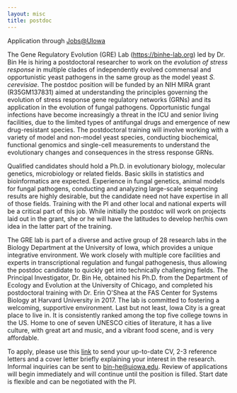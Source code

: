 ```yaml
---
layout: misc
title: postdoc
---
```


Application through [Jobs@UIowa](https://jobs.uiowa.edu/postdoc/view/3397)

The Gene Regulatory Evolution (GRE) Lab (<https://binhe-lab.org>) led by Dr. Bin He is hiring a postdoctoral researcher to work on the *evolution of stress response* in multiple clades of independently evolved commensal and opportunistic yeast pathogens in the same group as the model yeast *S. cerevisiae*. The postdoc position will be funded by an NIH MIRA grant (R35GM137831) aimed at understanding the principles governing the evolution of stress response gene regulatory networks (GRNs) and its application in the evolution of fungal pathogens. Opportunistic fungal infections have become increasingly a threat in the ICU and senior living facilities, due to the limited types of antifungal drugs and emergence of new drug-resistant species. The postdoctoral training will involve working with a variety of model and non-model yeast species, conducting biochemical, functional genomics and single-cell measurements to understand the evolutionary changes and consequences in the stress response GRNs. 

Qualified candidates should hold a Ph.D. in evolutionary biology, molecular genetics, microbiology or related fields. Basic skills in statistics and bioinformatics are expected. Experience in fungal genetics, animal models for fungal pathogens, conducting and analyzing large-scale sequencing results are highly desirable, but the candidate need not have expertise in all of those fields. Training with the PI and other local and national experts will be a critical part of this job. While initially the postdoc will work on projects laid out in the grant, she or he will have the latitudes to develop her/his own idea in the latter part of the training.

The GRE lab is part of a diverse and active group of 28 research labs in the Biology Department at the University of Iowa, which provides a unique integrative environment. We work closely with multiple core facilities and experts in transcriptional regulation and fungal pathogenesis, thus allowing the postdoc candidate to quickly get into technically challenging fields. The Principal Investigator, Dr. Bin He, obtained his Ph.D. from the Department of Ecology and Evolution at the University of Chicago, and completed his postdoctoral training with Dr. Erin O'Shea at the FAS Center for Systems Biology at Harvard University in 2017. The lab is committed to fostering a welcoming, supportive
environment. Last but not least, Iowa City is a great place to live in. It is consistently ranked among the top five college towns in the US. Home to one of seven UNESCO cities of literature, it has a live culture, with great art and music, and a vibrant food scene, and is very affordable.

To apply, please use this [link](https://jobs.uiowa.edu/postdoc/view/3397) to send your up-to-date CV, 2-3 reference letters and a cover letter briefly explaining your interest in the research. Informal inquiries can be sent to [bin-he@uiowa.edu](mailto:bin-he@uiowa.edu). Review of applications will begin immediately and will continue until the position is filled. Start date is flexible and can be negotiated with the PI.
